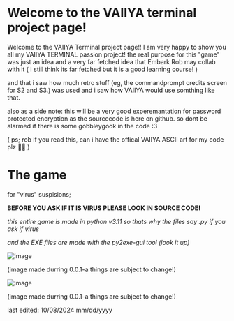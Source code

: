 # Welcome to the VAIIYA terminal project page!

Welcome to the VAIIYA Terminal project page!! 
I am very happy to show you all my VAIIYA TERMINAL passion project! 
the real purpose for this "game" was just an idea and a very far fetched idea that Embark Rob may collab with it ( I still think its far fetched but it is a good learning course! )

and that i saw how much retro stuff (eg, the commandprompt credits screen for S2 and S3.) was used and i saw how VAIIYA would use somthing like that. 

also as a side note: this will be a very good experemantation for password protected encryption as the sourcecode is here on github. so dont be alarmed if there is some gobbleygook in the code :3 


( ps; rob if you read this, can i have the offical VAIIYA ASCII art for my code plz 🙏🥹 ) 

# The game
 for "virus" suspisions;
 
**BEFORE YOU ASK IF IT IS VIRUS PLEASE LOOK IN SOURCE CODE!**

*this entire game is made in python v3.11 so thats why the files say .py if you ask if virus*

*and the EXE files are made with the py2exe-gui tool (look it up)*


![image](https://github.com/user-attachments/assets/6108aee6-6a45-48ac-a279-0b827e6852fb)

(image made durring 0.0.1-a things are subject to change!)


![image](https://github.com/user-attachments/assets/cb2445c8-cd75-4ef3-ac15-d401e1352b14)

(image made durring 0.0.1-a things are subject to change!)

last edited: 10/08/2024 mm/dd/yyyy
